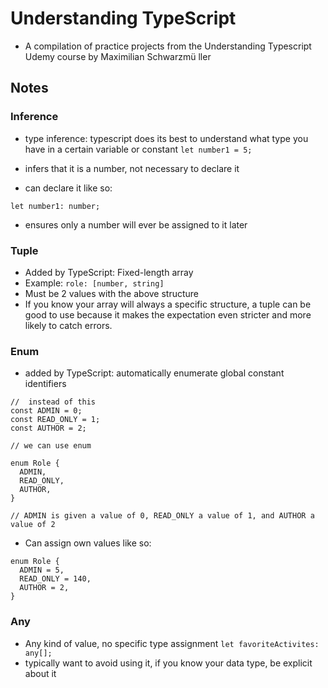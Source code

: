 # Understanding TypeScript
- A compilation of practice projects from the Understanding Typescript Udemy course by Maximilian Schwarzmü ller


## Notes
### Inference
- type inference: typescript does its best to understand what type you have in a certain variable or constant
```let number1 = 5;```
- infers that it is a number, not necessary to declare it


- can declare it like so:

```let number1: number;```
- ensures only a number will ever be assigned to it later

### Tuple
- Added by TypeScript: Fixed-length array
- Example:
```role: [number, string]```
- Must be 2 values with the above structure
- If you know your array will always a specific structure, a tuple can be good to use because it makes the expectation even stricter and more likely to catch errors.

### Enum
- added by TypeScript: automatically enumerate global constant identifiers
```
//  instead of this
const ADMIN = 0;
const READ_ONLY = 1;
const AUTHOR = 2;

// we can use enum

enum Role {
  ADMIN,
  READ_ONLY,
  AUTHOR,
}

// ADMIN is given a value of 0, READ_ONLY a value of 1, and AUTHOR a value of 2
```

- Can assign own values like so:

```
enum Role {
  ADMIN = 5,
  READ_ONLY = 140,
  AUTHOR = 2,
}
```

### Any
- Any kind of value, no specific type assignment
```let favoriteActivites: any[];```
- typically want to avoid using it, if you know your data type, be explicit about it
